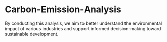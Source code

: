 # Carbon-Emission-Analysis
By conducting this analysis, we aim to better understand the environmental impact of various industries and support informed decision-making toward sustainable development.
